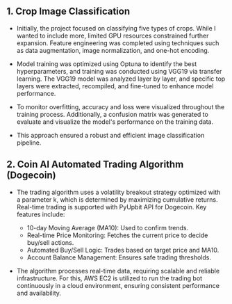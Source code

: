 ## 1. Crop Image Classification

- Initially, the project focused on classifying five types of crops. While I wanted to include more, limited GPU resources constrained further expansion. Feature engineering was completed using techniques such as data augmentation, image normalization, and one-hot encoding.

- Model training was optimized using Optuna to identify the best hyperparameters, and training was conducted using VGG19 via transfer learning. The VGG19 model was analyzed layer by layer, and specific top layers were extracted, recompiled, and fine-tuned to enhance model performance.

- To monitor overfitting, accuracy and loss were visualized throughout the training process. Additionally, a confusion matrix was generated to evaluate and visualize the model's performance on the training data.

- This approach ensured a robust and efficient image classification pipeline.

## 2. Coin AI Automated Trading Algorithm (Dogecoin)

-  The trading algorithm uses a volatility breakout strategy optimized with a parameter k, which is determined by maximizing cumulative returns. Real-time trading is supported with PyUpbit API for Dogecoin. Key features include:
   -  10-day Moving Average (MA10): Used to confirm trends.
   -  Real-time Price Monitoring: Fetches the current price to decide buy/sell actions.
   -  Automated Buy/Sell Logic: Trades based on target price and MA10.
   -  Account Balance Management: Ensures safe trading thresholds.

-  The algorithm processes real-time data, requiring scalable and reliable infrastructure. For this, AWS EC2 is utilized to run the trading bot continuously in a cloud environment, ensuring consistent performance and availability.
